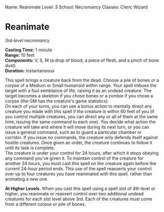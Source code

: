 Name: Reanimate
Level: 3
School: Necromancy
Classes: Cleric
         Wizard

# Reanimate 
_3rd-level necromancy_ 

**Casting Time:** 1 minute   
**Range:** 10 feet   
**Components:** V, S, M (a drop of blood, a piece of flesh, and a pinch of bone dust)    
**Duration:** Instantaneous 

This spell brings a creature back from the dead. Choose a pile of bones or a corpse of a Medium or Small humanoid within range. Your spell imbues the target with a foul semblance of life, raising it as an undead creature. The target becomes a skeleton if you chose bones or a zombie if you chose a corpse (the GM has the creature's game statistics).    
On each of your turns, you can use a bonus action to mentally direct any creature you made with this spell if the creature is within 60 feet of you (if you control multiple creatures, you can direct any or all of them at the same time, issuing the same command to each one). You decide what action the creature will take and where it will move during its next turn, or you can issue a general command, such as to guard a particular chamber or corridor. If you issue no commands, the creature only defends itself against hostile creatures. Once given an order, the creature continues to follow it until its task is complete.    
The creature is under your control for 24 hours, after which it stops obeying any command you've given it. To maintain control of the creature for another 24 hours, you must cast this spell on the creature again before the current 24-hour period ends. This use of the spell reasserts your control over up to four creatures you have reanimated with this spell, rather than animating a new one. 

**At Higher Levels.** When you cast this spell using a spell slot of 4th level or higher, you reanimate or reassert control over two additional undead creatures for each slot level above 3rd. Each of the creatures must come from a different corpse or pile of bones.